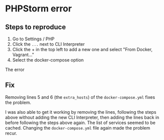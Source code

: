 # PHPStorm error

## Steps to reproduce

1. Go to Settings / PHP
2. Click the `...` next to CLI Interpreter
3. Click the + in the top left to add a new one and select "From Docker, Vagrant..."
4. Select the docker-compose option

The error 

## Fix

Removing lines 5 and 6 (the `extra_hosts`) of the `docker-compose.yml` fixes the
problem.

I was also able to get it working by removing the lines, following the
steps above without adding the new CLI Interpreter, then adding the lines back
in before following the steps above again. The list of services seemed to be
cached. Changing the `docker-compose.yml` file again made the problem recur.
